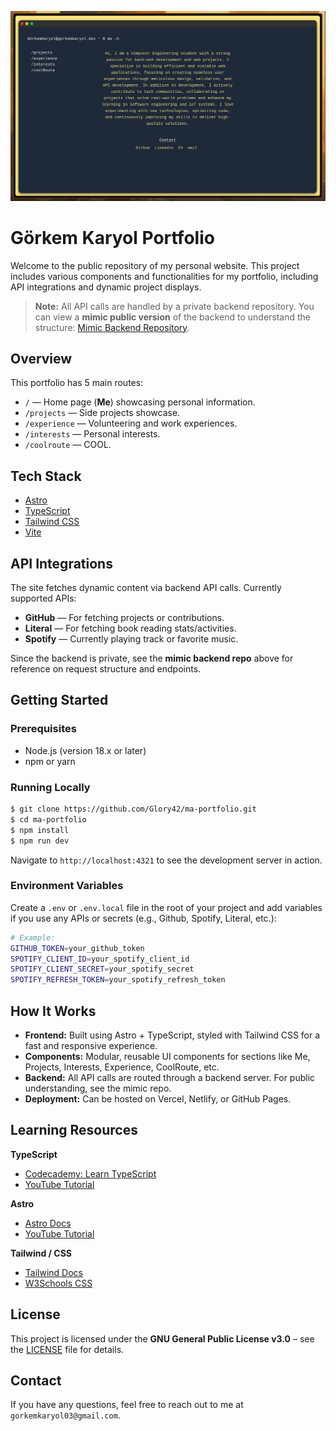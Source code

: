 ![Portfolio Screenshot](public/preview/image.png)

# Görkem Karyol Portfolio

Welcome to the public repository of my personal website. This project includes various components and functionalities for my portfolio, including API integrations and dynamic project displays.  

> **Note:** All API calls are handled by a private backend repository. You can view a **mimic public version** of the backend to understand the structure: [Mimic Backend Repository](https://github.com/Glory42/Portfolio_Backend_Mimic).

## Overview

This portfolio has 5 main routes:

- `/` — Home page (**Me**) showcasing personal information.  
- `/projects` — Side projects showcase.  
- `/experience` — Volunteering and work experiences.  
- `/interests` — Personal interests.  
- `/coolroute` — COOL.

## Tech Stack

- [Astro](https://astro.build)  
- [TypeScript](https://www.typescriptlang.org)  
- [Tailwind CSS](https://tailwindcss.com)  
- [Vite](https://vitejs.dev)  

## API Integrations

The site fetches dynamic content via backend API calls. Currently supported APIs:

- **GitHub** — For fetching projects or contributions.  
- **Literal** — For fetching book reading stats/activities.  
- **Spotify** — Currently playing track or favorite music.

Since the backend is private, see the **mimic backend repo** above for reference on request structure and endpoints.

## Getting Started

### Prerequisites

- Node.js (version 18.x or later)  
- npm or yarn  

### Running Locally

```bash
$ git clone https://github.com/Glory42/ma-portfolio.git
$ cd ma-portfolio
$ npm install
$ npm run dev
```

Navigate to `http://localhost:4321` to see the development server in action.

### Environment Variables

Create a `.env` or `.env.local` file in the root of your project and add variables if you use any APIs or secrets (e.g., Github, Spotify, Literal, etc.):

```bash
# Example:
GITHUB_TOKEN=your_github_token
SPOTIFY_CLIENT_ID=your_spotify_client_id
SPOTIFY_CLIENT_SECRET=your_spotify_secret
SPOTIFY_REFRESH_TOKEN=your_spotify_refresh_token
```

## How It Works

- **Frontend:** Built using Astro + TypeScript, styled with Tailwind CSS for a fast and responsive experience.  
- **Components:** Modular, reusable UI components for sections like Me, Projects, Interests, Experience, CoolRoute, etc.  
- **Backend:** All API calls are routed through a backend server. For public understanding, see the mimic repo.  
- **Deployment:** Can be hosted on Vercel, Netlify, or GitHub Pages.  

## Learning Resources

**TypeScript**  
- [Codecademy: Learn TypeScript](https://www.codecademy.com/enrolled/courses/learn-typescript)  
- [YouTube Tutorial](https://youtu.be/SpwzRDUQ1GI?si=ZKZuJcXQy_fJBl-n)  

**Astro**  
- [Astro Docs](https://docs.astro.build/en/getting-started/)  
- [YouTube Tutorial](https://www.youtube.com/watch?v=e-hTm5VmofI&t=552s)  

**Tailwind / CSS**  
- [Tailwind Docs](https://tailwindcss.com/docs/installation/using-vite)  
- [W3Schools CSS](https://www.w3schools.com/Css/)  

## License

This project is licensed under the **GNU General Public License v3.0** – see the [LICENSE](LICENSE) file for details.

## Contact

If you have any questions, feel free to reach out to me at `gorkemkaryol03@gmail.com`.